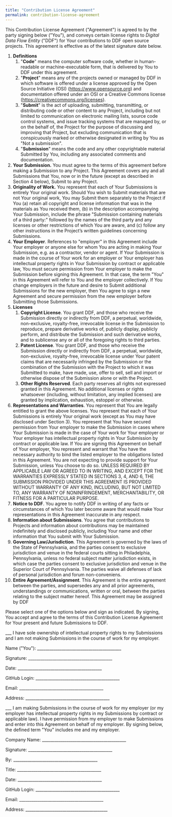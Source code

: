 ```yaml
---
title: "Contribution License Agreement"
permalink: contribution-license-agreement
---
```

This Contribution License Agreement ("Agreement") is agreed to by the party signing below ("You"), and conveys certain license rights to *Digital Data Flow Entity* ("DDF") for Your contributions to DDF open source projects. This agreement is effective as of the latest signature date below.

1. **Definitions**
    1. "**Code**" means the computer software code, whether in human-readable or machine-executable form, that is delivered by You to DDF under this agreement.
    1. "**Project**" means any of the projects owned or managed by DDF in which software is offered under a license approved by the Open Source Initiative (OSI) (<https://www.opensource.org>) and documentation offered under an OSI or a Creative Commons license (<https://creativecommons.org/licenses>).
    1. "**Submit**" is the act of uploading, submitting, transmitting, or distributing code or other content to any Project, including but not limited to communication on electronic mailing lists, source code control systems, and issue tracking systems that are managed by, or on the behalf of, the Project for the purpose of discussing and improving that Project, but excluding communication that is conspicuously marked or otherwise designated in writing by You as "Not a submission".
    1. "**Submission**" means the code and any other copyrightable material Submitted by You, including any associated comments and documentation.
1. **Your Submission.** You must agree to the terms of this agreement before making a Submission to any Project. This Agreement covers any and all Submissions that You, now or in the future (except as described in Section 4 below), Submit to any Project.
1. **Originality of Work.** You represent that each of Your Submissions is entirely Your original work. Should You wish to Submit materials that are not Your original work, You may Submit them separately to the Project if You (a) retain all copyright and license information that was in the materials as You received them, (b) in the description accompanying Your Submission, include the phrase "Submission containing materials of a third party:" followed by the names of the third party and any licenses or other restrictions of which You are aware, and (c) follow any other instructions in the Project’s written guidelines concerning Submissions.
1. **Your Employer**. References to "employer" in this Agreement include Your employer or anyone else for whom You are acting in making Your Submission, e.g. as a contractor, vendor or agent. If Your Submission is made in the course of Your work for an employer or Your employer has intellectual property rights in Your Submission by contract or applicable law, You must secure permission from Your employer to make the Submission before signing this Agreement. In that case, the term "You" in this Agreement will refer to You and the employer collectively. If You change employers in the future and desire to Submit additional Submissions for the new employer, then You agree to sign a new Agreement and secure permission from the new employer before Submitting those Submissions.
1. **Licenses**
    1. **Copyright License**. You grant DDF, and those who receive the Submission directly or indirectly from DDF, a perpetual, worldwide, non-exclusive, royalty-free, irrevocable license in the Submission to reproduce, prepare derivative works of, publicly display, publicly perform, and distribute the Submission and such derivative works, and to sublicense any or all of the foregoing rights to third parties.
    1. **Patent License**. You grant DDF, and those who receive the Submission directly or indirectly from DDF, a perpetual, worldwide, non-exclusive, royalty-free, irrevocable license under Your patent claims that are necessarily infringed by the Submission or the combination of the Submission with the Project to which it was Submitted to make, have made, use, offer to sell, sell and import or otherwise dispose of the Submission alone or with the Project.
    1. **Other Rights Reserved**. Each party reserves all rights not expressed granted in this Agreement. No additional licenses or rights whatsoever (including, without limitation, any implied licenses) are granted by implication, exhaustion, estoppel or otherwise.
1. **Representations and Warranties**. You represent that You are legally entitled to grant the above licenses. You represent that each of Your Submissions is entirely Your original work (except as You may have disclosed under Section 3). You represent that You have secured permission from Your employer to make the Submission in cases where Your Submission is made in the case of Your work for Your employer or Your employer has intellectual property rights in Your Submission by contract or applicable law. If You are signing this Agreement on behalf of Your employer, You represent and warrant that You have the necessary authority to bind the listed employer to the obligations listed in this Agreement. You are not expecting to provide support for Your Submission, unless You choose to do so. UNLESS REQUIRED BY APPLICABLE LAW OR AGREED TO IN WRITING, AND EXCEPT FOR THE WARRANTIES EXPRESSLY STATED IN SECTIONS 3, 4, AND 6, THE SUBMISSION PROVIDED UNDER THIS AGREEMENT IS PROVIDED WITHOUT WARRANTY OF ANY KIND, INCLUDING, BUT NOT LIMITED TO, ANY WARRANTY OF NONINFRINGEMENT, MERCHANTABILITY, OR FITNESS FOR A PARTICULAR PURPOSE.
1. **Notice to DDF**. You agree to notify DDF in writing of any facts or circumstances of which You later become aware that would make Your representations in this Agreement inaccurate in any respect.
1. **Information about Submissions**. You agree that contributions to Projects and information about contributions may be maintained indefinitely and disclosed publicly, including Your name and other information that You submit with Your Submission.
1. **Governing Law/Jurisdiction**. This Agreement is governed by the laws of the State of Pennsylvania, and the parties consent to exclusive jurisdiction and venue in the federal courts sitting in Philadelphia, Pennsylvania, unless no federal subject matter jurisdiction exists, in which case the parties consent to exclusive jurisdiction and venue in the Superior Court of Pennsylvania. The parties waive all defenses of lack of personal jurisdiction and forum non-conveniens.
1. **Entire Agreement/Assignment**. This Agreement is the entire agreement between the parties, and supersedes any and all prior agreements, understandings or communications, written or oral, between the parties relating to the subject matter hereof. This Agreement may be assigned by DDF

Please select one of the options below and sign as indicated. By signing, You accept and agree to the terms of this Contribution License Agreement for Your present and future Submissions to DDF.  

___ I have sole ownership of intellectual property rights to my Submissions and I am not making Submissions in the course of work for my employer.  

Name ("You"): _________________________________________  

Signature: _________________________________________  

Date: _________________________________________  

GitHub Login: _________________________________________  

Email: _________________________________________  

Address: _________________________________________  

___ I am making Submissions in the course of work for my employer (or my employer has intellectual property rights in my Submissions by contract or applicable law). I have permission from my employer to make Submissions and enter into this Agreement on behalf of my employer. By signing below, the defined term "You" includes me and my employer.  

Company Name: _________________________________________

 Signature: _________________________________________

 By: _________________________________________  

Title: _________________________________________  

Date: _________________________________________  

GitHub Login: _________________________________________  

Email: _________________________________________  

Address: ________________________________________
